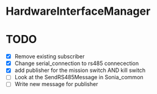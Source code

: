 # HardwareInterfaceManager


# TODO

- [x] Remove existing subscriber
- [x] Change serial_connection to rs485 connecection
- [X] add publisher for the mission switch AND kill switch
- [ ] Look at the SendRS485Message in Sonia_common
- [ ] Write new message for publisher
